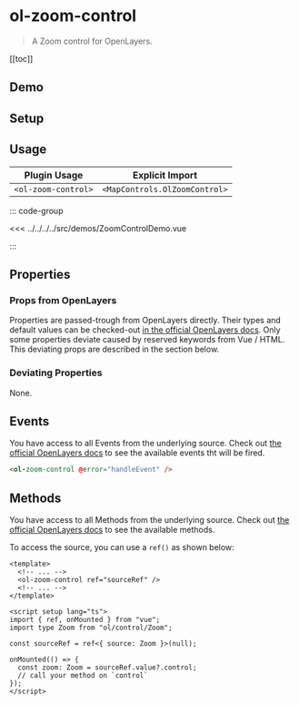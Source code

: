# ol-zoom-control

> A Zoom control for OpenLayers.

[[toc]]

## Demo

<script setup>
import ZoomControlDemo from "@demos/ZoomControlDemo.vue"
</script>
<ClientOnly>
<ZoomControlDemo />
</ClientOnly>

## Setup

<!--@include: ../../mapcontrols.plugin.md-->

## Usage

| Plugin Usage        |        Explicit Import        |
|---------------------|:-----------------------------:|
| `<ol-zoom-control>` | `<MapControls.OlZoomControl>` |

::: code-group

<<< ../../../../src/demos/ZoomControlDemo.vue

:::

## Properties

### Props from OpenLayers

Properties are passed-trough from OpenLayers directly.
Their types and default values can be checked-out [in the official OpenLayers docs](https://openlayers.org/en/latest/apidoc/module-ol_source_ImageStatic-Static.html).
Only some properties deviate caused by reserved keywords from Vue / HTML.
This deviating props are described in the section below.

### Deviating Properties

None.

## Events

You have access to all Events from the underlying source.
Check out [the official OpenLayers docs](https://openlayers.org/en/latest/apidoc/module-ol_source_ImageStatic-Static.html) to see the available events tht will be fired.

```html
<ol-zoom-control @error="handleEvent" />
```

## Methods

You have access to all Methods from the underlying source.
Check out [the official OpenLayers docs](https://openlayers.org/en/latest/apidoc/module-ol_source_ImageStatic-Static.html) to see the available methods.

To access the source, you can use a `ref()` as shown below:

```vue
<template>
  <!-- ... -->
  <ol-zoom-control ref="sourceRef" />
  <!-- ... -->
</template>

<script setup lang="ts">
import { ref, onMounted } from "vue";
import type Zoom from "ol/control/Zoom";

const sourceRef = ref<{ source: Zoom }>(null);

onMounted(() => {
  const zoom: Zoom = sourceRef.value?.control;
  // call your method on `control`
});
</script>
```
